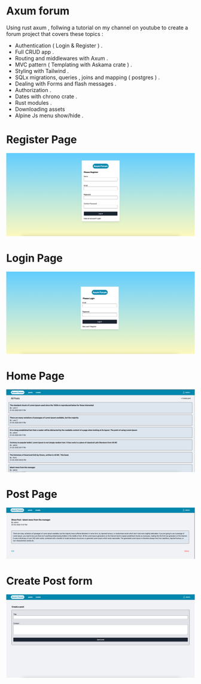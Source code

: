 # Axum forum

Using rust axum , follwing a tutorial on my channel on youtube to create a forum project that covers these topics :

- Authentication ( Login & Register ) .
- Full CRUD app .
- Routing and middlewares with Axum .
- MVC pattern ( Templating with Askama crate ) .
- Styling with Tailwind .
- SQLx migrations, queries , joins and mapping ( postgres ) .
- Dealing with Forms and flash messages .
- Authorization .
- Dates with chrono crate .
- Rust modules .
- Downloading assets
- Alpine Js menu show/hide .

# Register Page

![Register](screenshots/register.png)

# Login Page

![login](screenshots/login.png)

# Home Page

![Home](screenshots/home.png)

# Post Page

![Post](screenshots/post.png)

# Create Post form

![form](screenshots/form.png)
